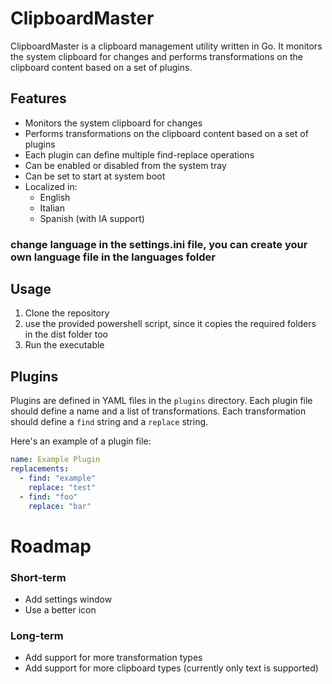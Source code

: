 # ClipboardMaster

ClipboardMaster is a clipboard management utility written in Go. It monitors the system clipboard for changes and performs transformations on the clipboard content based on a set of plugins.

## Features

- Monitors the system clipboard for changes
- Performs transformations on the clipboard content based on a set of plugins
- Each plugin can define multiple find-replace operations
- Can be enabled or disabled from the system tray
- Can be set to start at system boot
- Localized in:
  - English
  - Italian
  - Spanish (with IA support)
### change language in the settings.ini file, you can create your own language file in the languages folder

## Usage

1. Clone the repository
2. use the provided powershell script, since it copies the required folders in the dist folder too
3. Run the executable

## Plugins

Plugins are defined in YAML files in the `plugins` directory. Each plugin file should define a name and a list of transformations. Each transformation should define a `find` string and a `replace` string.

Here's an example of a plugin file:

```yaml
name: Example Plugin
replacements:
  - find: "example"
    replace: "test"
  - find: "foo"
    replace: "bar"
```

# Roadmap

### Short-term
- Add settings window
- Use a better icon

### Long-term
- Add support for more transformation types
- Add support for more clipboard types (currently only text is supported)